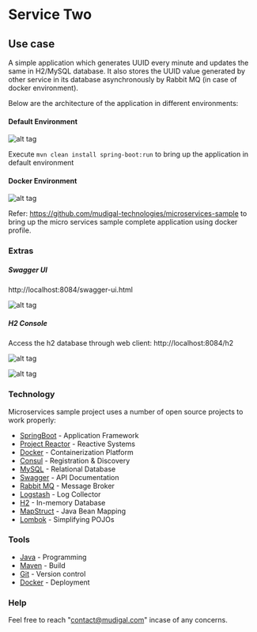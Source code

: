 

# Service Two

## Use case

A simple application which generates UUID every minute and updates the same in H2/MySQL database. It also stores the UUID value generated by other service in its database asynchronously by Rabbit MQ (in case of docker environment).

Below are the architecture of the application in different environments:

#### Default Environment

![alt tag](https://github.com/mudigal-technologies/microservices-sample/blob/version-5/service-two/doc/architecture/service-two%20(default).png?raw=true)   

Execute `mvn clean install spring-boot:run` to bring up the application in default environment

#### Docker Environment

![alt tag](https://github.com/mudigal-technologies/microservices-sample/blob/version-5/service-two/doc/architecture/service-two%20(docker).png?raw=true)   

Refer: https://github.com/mudigal-technologies/microservices-sample to bring up the micro services sample complete application using docker profile.

### Extras

##### Swagger UI

http://localhost:8084/swagger-ui.html

![alt tag](https://github.com/mudigal-technologies/microservices-sample/blob/version-5/service-two/doc/tools/swagger.png?raw=true)   

##### H2 Console

Access the h2 database through web client: http://localhost:8084/h2

![alt tag](https://github.com/mudigal-technologies/microservices-sample/blob/version-5/service-two/doc/tools/h2-login.png?raw=true)   

![alt tag](https://github.com/mudigal-technologies/microservices-sample/blob/version-5/service-two/doc/tools/h2.png?raw=true)   

### Technology

Microservices sample project uses a number of open source projects to work properly:

* [SpringBoot] - Application Framework
* [Project Reactor] - Reactive Systems
* [Docker] - Containerization Platform
* [Consul] - Registration & Discovery
* [MySQL] - Relational Database
* [Swagger] - API Documentation
* [Rabbit MQ] - Message Broker
* [Logstash] - Log Collector
* [H2] - In-memory Database
* [MapStruct] - Java Bean Mapping
* [Lombok] - Simplifying POJOs

### Tools

* [Java] - Programming
* [Maven] - Build
* [Git] - Version control
* [Docker] - Deployment

### Help

Feel free to reach "contact@mudigal.com" incase of any concerns.

[//]: # (These are reference links used in the body of this note and get stripped out when the markdown processor does its job.)

   [SpringBoot]: <https://projects.spring.io/spring-boot/>
   [Consul]: <https://www.consul.io>
   [Project Reactor]: <https://projectreactor.io/>
   [Docker]: <https://www.docker.com>
   [Maven]: <https://maven.apache.org>
   [Git]: <https://git-scm.com>
   [Java]: <https://go.java>
   [Rabbit MQ]: <https://www.rabbitmq.com/>
   [Swagger]: <https://swagger.io/>
   [Logstash]: <https://www.elastic.co/products/logstash>
   [MySQL]: <https://www.mysql.com/>
   [H2]: <http://www.h2database.com/html/main.html>
   [MapStruct]: <https://mapstruct.org/>
   [Lombok]: <https://projectlombok.org/>
